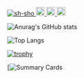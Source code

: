 <p align="left">
  <a href="https://github.com/sh-sho/sh-sho/">
    <img src="https://komarev.com/ghpvc/?username=sh-sho" alt="sh-sho" />
  </a>
<!--   <a href="http://twitter.com/s_sho777">
    <img height="20" src="https://img.shields.io/twitter/follow/s_sho777?label=Twitter&logo=twitter&style=flat" />
  </a> -->
  <a href="https://github.com/sh-sho">
    <img height="20" src="https://img.shields.io/github/followers/sh-sho?label=follow&logo=github&style=flat" />
  </a>
  <a href="http://qiita.com/sh-sho">
    <img height="20" src="https://qiita-badge.apiapi.app/s/sh-sho/posts.svg" />
  </a>
  <//qiita.com/sh-sho">
    <img height="20" src="https://qiita-badge.apiapi.app/s/sh-sho/contributions.svg" />
  </a>
</p>

![Anurag's GitHub stats](https://github-readme-stats.vercel.app/api?username=sh-sho&show_icons=true&theme=tokyonight)

![Top Langs](https://github-readme-stats.vercel.app/api/top-langs/?username=sh-sho&layout=compact&theme=tokyonight)

[![trophy](https://github-profile-trophy.vercel.app/?username=sh-sho&theme=tokyonight)](https://github.com/ryo-ma/github-profile-trophy)

[![Summary Cards](http://github-profile-summary-cards.vercel.app/api/cards/profile-details?username=sh-sho&theme=tokyonight)


